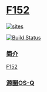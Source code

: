﻿# [F152](https://github.com/OS-Q/F152)

[![sites](http://182.61.61.133/link/resources/OSQ.png)](http://www.OS-Q.com)

[![Build Status](https://github.com/OS-Q/F152/workflows/CI/badge.svg)](https://github.com/OS-Q/F152/actions/workflows/CI.yml)

### [简介](https://github.com/OS-Q/F152/wiki)

[F152](https://github.com/OS-Q/F152)

### [源圈OS-Q](http://www.OS-Q.com)

